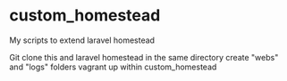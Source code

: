 # custom_homestead
My scripts to extend laravel homestead

Git clone this and laravel homestead in the same directory
create "webs" and "logs" folders
vagrant up within custom_homestead
